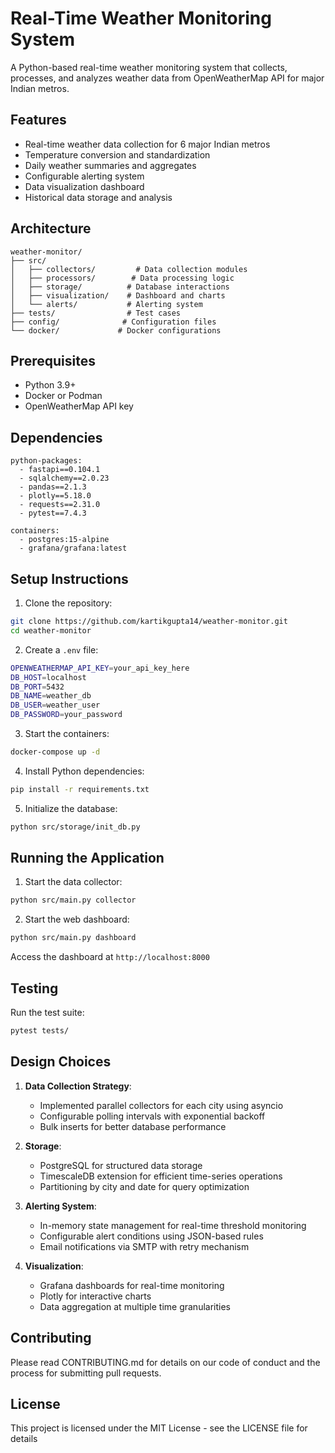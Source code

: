 # Real-Time Weather Monitoring System

A Python-based real-time weather monitoring system that collects, processes, and analyzes weather data from OpenWeatherMap API for major Indian metros.

## Features

- Real-time weather data collection for 6 major Indian metros
- Temperature conversion and standardization
- Daily weather summaries and aggregates
- Configurable alerting system
- Data visualization dashboard
- Historical data storage and analysis

## Architecture

```
weather-monitor/
├── src/
│   ├── collectors/         # Data collection modules
│   ├── processors/        # Data processing logic
│   ├── storage/          # Database interactions
│   ├── visualization/    # Dashboard and charts
│   └── alerts/           # Alerting system
├── tests/                # Test cases
├── config/              # Configuration files
└── docker/             # Docker configurations
```

## Prerequisites

- Python 3.9+
- Docker or Podman
- OpenWeatherMap API key

## Dependencies

```
python-packages:
  - fastapi==0.104.1
  - sqlalchemy==2.0.23
  - pandas==2.1.3
  - plotly==5.18.0
  - requests==2.31.0
  - pytest==7.4.3

containers:
  - postgres:15-alpine
  - grafana/grafana:latest
```

## Setup Instructions

1. Clone the repository:
```bash
git clone https://github.com/kartikgupta14/weather-monitor.git
cd weather-monitor
```

2. Create a `.env` file:
```bash
OPENWEATHERMAP_API_KEY=your_api_key_here
DB_HOST=localhost
DB_PORT=5432
DB_NAME=weather_db
DB_USER=weather_user
DB_PASSWORD=your_password
```

3. Start the containers:
```bash
docker-compose up -d
```

4. Install Python dependencies:
```bash
pip install -r requirements.txt
```

5. Initialize the database:
```bash
python src/storage/init_db.py
```

## Running the Application

1. Start the data collector:
```bash
python src/main.py collector
```

2. Start the web dashboard:
```bash
python src/main.py dashboard
```

Access the dashboard at `http://localhost:8000`

## Testing

Run the test suite:
```bash
pytest tests/
```

## Design Choices

1. **Data Collection Strategy**:
   - Implemented parallel collectors for each city using asyncio
   - Configurable polling intervals with exponential backoff
   - Bulk inserts for better database performance

2. **Storage**:
   - PostgreSQL for structured data storage
   - TimescaleDB extension for efficient time-series operations
   - Partitioning by city and date for query optimization

3. **Alerting System**:
   - In-memory state management for real-time threshold monitoring
   - Configurable alert conditions using JSON-based rules
   - Email notifications via SMTP with retry mechanism

4. **Visualization**:
   - Grafana dashboards for real-time monitoring
   - Plotly for interactive charts
   - Data aggregation at multiple time granularities

## Contributing

Please read CONTRIBUTING.md for details on our code of conduct and the process for submitting pull requests.

## License

This project is licensed under the MIT License - see the LICENSE file for details
